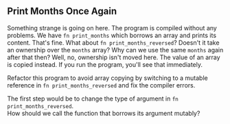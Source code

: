 ﻿## Print Months Once Again

Something strange is going on here. The program is compiled without any problems. We have `fn print_months` which borrows an array and prints its content. That's fine. What about `fn print_months_reversed`? Doesn't it take an ownership over the `months` array? Why can we use the same `months` again after that then? Well, no, ownership isn't moved here. The value of an array is copied instead. If you run the program, you'll see that immediately. 

Refactor this program to avoid array copying by switching to a mutable reference in `fn print_months_reversed` and fix the compiler errors.

<div class="hint">
The first step would be to change the type of argument in <code>fn print_months_reversed</code>.
</div>

<div class="hint">
How should we call the function that borrows its argument mutably?
</div>